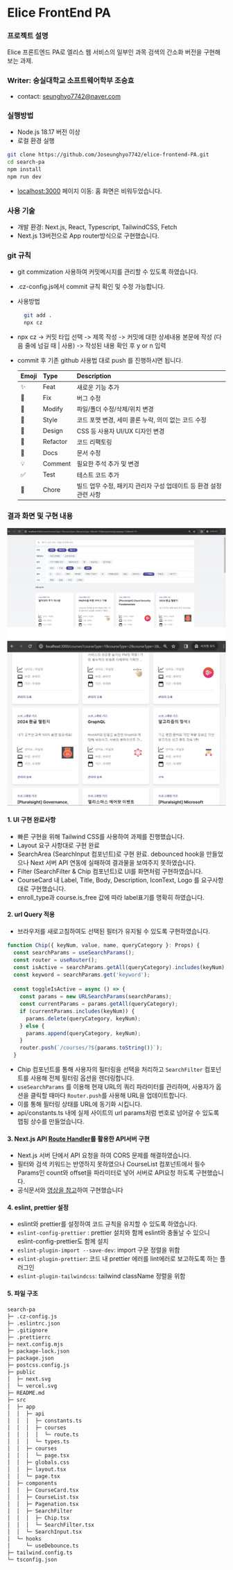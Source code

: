 # Elice FrontEnd PA

### 프로젝트 설명

Elice 프론트엔드 PA로 엘리스 웹 서비스의 일부인 과목 검색의 간소화 버전을 구현해보는 과제.

### Writer: 숭실대학교 소프트웨어학부 조승효

- contact: seunghyo7742@naver.com

### 실행방법

- Node.js 18.17 버전 이상
- 로컬 환경 실행

```sh
git clone https://github.com/Joseunghyo7742/elice-frontend-PA.git
cd search-pa
npm install
npm run dev
```

- [localhost:3000](http://localhost:3000/courses) 페이지 이동: 홈 화면은 비워두었습니다.

### 사용 기술

- 개발 환경: Next.js, React, Typescript, TailwindCSS, Fetch
- Next.js 13버전으로 App router방식으로 구현했습니다.

### git 규칙

- git commization 사용하여 커밋메시지를 관리할 수 있도록 하였습니다.
- .cz-config.js에서 commit 규칙 확인 및 수정 가능합니다.
- 사용방법
  ```sh
    git add .
    npx cz
  ```
- npx cz -> 커밋 타입 선택 -> 제목 작성 -> 커밋에 대한 상세내용 본문에 작성 (다음 줄에 넘길 때 | 사용) -> 작성된 내용 확인 후 y or n 입력
- commit 후 기존 github 사용법 대로 push 를 진행하시면 됩니다.

  | Emoji | Type | Description |
  | --- | --- | --- |
  | ✨ | Feat | 새로운 기능 추가 |
  | 🐛 | Fix | 버그 수정 |
  | 🔧 | Modify | 파일/폴더 수정/삭제/위치 변경 |
  | 🎨 | Style | 코드 포맷 변경, 세미 콜론 누락, 의미 없는 코드 수정 |
  | 💄 | Design | CSS 등 사용자 UI/UX 디자인 변경 |
  | 🤖 | Refactor | 코드 리팩토링 |
  | 📝 | Docs | 문서 수정 |
  | 💡 | Comment | 필요한 주석 추가 및 변경 |
  | ✅ | Test | 테스트 코드 추가 |
  | 🚚 | Chore | 빌드 업무 수정, 패키지 관리자 구성 업데이트 등 환경 설정 관련 사항 |


### 결과 화면 및 구현 내용

<img src="./readmeImg/과제이미지.png">
<img src="./readmeImg/스크린샷 2024-01-28 172043.png">

#### 1. UI 구현 완료사항

- 빠른 구현을 위해 Tailwind CSS를 사용하여 과제를 진행했습니다.
- Layout 요구 사항대로 구현 완료
- SearchArea (SearchInput 컴포넌트)로 구현 완료. debounced hook을 만들었으나 Next 서버 API 연동에 실패하여 결과물을 보여주지 못하였습니다.
- Filter (SearchFilter & Chip 컴포넌트)로 UI를 화면처럼 구현하였습니다.
- CourseCard 내 Label, Title, Body, Description, IconText, Logo 를 요구사항대로 구현했습니다.
- enroll_type과 course.is_free 값에 따라 label표기를 명확히 하였습니다.

#### 2. url Query 적용

- 브라우저를 새로고침하여도 선택된 필터가 유지될 수 있도록 구현하였습니다.

```js
function Chip({ keyNum, value, name, queryCategory }: Props) {
  const searchParams = useSearchParams();
  const router = useRouter();
  const isActive = searchParams.getAll(queryCategory).includes(keyNum);
  const keyword = searchParams.get('keyword');

  const toggleIsActive = async () => {
    const params = new URLSearchParams(searchParams);
    const currentParams = params.getAll(queryCategory);
    if (currentParams.includes(keyNum)) {
      params.delete(queryCategory, keyNum);
    } else {
      params.append(queryCategory, keyNum);
    }
    router.push(`/courses/?${params.toString()}`);
  }
```
- Chip 컴포넌트를 통해 사용자의 필터링을 선택을 처리하고 `SearchFilter` 컴포넌트를 사용해 전체 필터링 옵션을 렌더링합니다. 
- `useSearchParams` 를 이용해 현재 URL의 쿼리 파라미터를 관리하며, 사용자가 옵션을 클릭할 때마다 `Router.push`를 사용해 URL을 업데이트합니다.
- 이를 통해 필터링 상태를 URL에 동기화 시킵니다.
- api/constants.ts 내에 실제 사이트의 url params처럼 번호로 넘어갈 수 있도록 맵핑 상수를 만들었습니다.

#### 3. Next.js API [Route Handler](https://nextjs.org/docs/app/building-your-application/routing/route-handlers)를 활용한 API서버 구현

- Next.js 서버 단에서 API 요청을 하여 CORS 문제를 해결하였습니다.
- 필터와 검색 키워드는 반영하지 못하였으나 CourseList 컴포넌트에서 필수 Params인 count와 offset을 파라미터로 넣어 서버로 API요청 하도록 구현했습니다.
- 공식문서와 [영상을 참고](https://www.youtube.com/watch?v=xirQ7AMyTM8&t=881s)하여 구현했습니다

#### 4. eslint, prettier 설정

- eslint와 prettier를 설정하여 코드 규칙을 유지할 수 있도록 하였습니다.
- `eslint-config-prettier` : prettier 설치와 함께 eslint와 충돌날 수 있으니 eslint-config-prettier도 함께 설치
- `eslint-plugin-import --save-dev`: import 구문 정렬을 위함
- `eslint-plugin-prettier`: 코드 내 prettier 에러를 lint에러로 보고하도록 하는 플러그인
- `eslint-plugin-tailwindcss`: tailwind className 정렬을 위함

#### 5. 파일 구조

```
search-pa
├─ .cz-config.js
├─ .eslintrc.json
├─ .gitignore
├─ .prettierrc
├─ next.config.mjs
├─ package-lock.json
├─ package.json
├─ postcss.config.js
├─ public
│  ├─ next.svg
│  └─ vercel.svg
├─ README.md
├─ src
│  ├─ app
│  │  ├─ api
│  │  │  ├─ constants.ts
│  │  │  ├─ courses
│  │  │  │  └─ route.ts
│  │  │  └─ types.ts
│  │  ├─ courses
│  │  │  └─ page.tsx
│  │  ├─ globals.css
│  │  ├─ layout.tsx
│  │  └─ page.tsx
│  ├─ components
│  │  ├─ CourseCard.tsx
│  │  ├─ CourseList.tsx
│  │  ├─ Pagenation.tsx
│  │  ├─ SearchFilter
│  │  │  ├─ Chip.tsx
│  │  │  └─ SearchFilter.tsx
│  │  └─ SearchInput.tsx
│  └─ hooks
│     └─ useDebounce.ts
├─ tailwind.config.ts
└─ tsconfig.json
```

